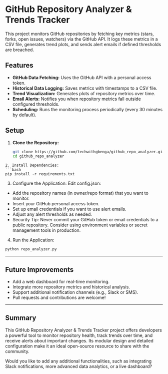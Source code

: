# GitHub Repository Analyzer & Trends Tracker

This project monitors GitHub repositories by fetching key metrics (stars, forks, open issues, watchers) via the GitHub API. It logs these metrics in a CSV file, generates trend plots, and sends alert emails if defined thresholds are breached.

## Features

- **GitHub Data Fetching:** Uses the GitHub API with a personal access token.
- **Historical Data Logging:** Saves metrics with timestamps to a CSV file.
- **Trend Visualization:** Generates plots of repository metrics over time.
- **Email Alerts:** Notifies you when repository metrics fall outside configured thresholds.
- **Scheduling:** Runs the monitoring process periodically (every 30 minutes by default).

## Setup

1. **Clone the Repository:**
   ```bash
   git clone https://github.com/techwithgbenga/github_repo_analyzer.git
   cd github_repo_analyzer
```
2. Install Dependencies:
```bash
pip install -r requirements.txt
```
3. Configure the Application:
Edit config.json:
- Add the repository names (in owner/repo format) that you want to monitor.
- Insert your GitHub personal access token.
- Set up email credentials if you want to use alert emails.
- Adjust any alert thresholds as needed.
- Security Tip: Never commit your GitHub token or email credentials to a public repository. Consider using environment variables or secret management tools in production.

4. Run the Application:
```bash
python repo_analyzer.py
```
---

## Future Improvements
- Add a web dashboard for real-time monitoring.
- Integrate more repository metrics and historical analysis.
- Support additional notification channels (e.g., Slack or SMS).
- Pull requests and contributions are welcome!

---

## Summary

This GitHub Repository Analyzer & Trends Tracker project offers developers a powerful tool to monitor repository health, track trends over time, and receive alerts about important changes. Its modular design and detailed configuration make it an ideal open-source resource to share with the community.

Would you like to add any additional functionalities, such as integrating Slack notifications, more advanced data analytics, or a live dashboard?
